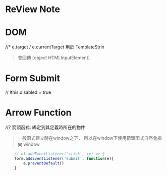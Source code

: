 # ReView Note

# DOM
//* e.target / e.currentTarget 用於 TemplateStrin
> 會回傳 [object HTMLInputElement]

# Form Submit
// !this.disabled = true

# Arrow Function
//? 箭頭函式: 綁定到其定義時所在的物件
> 一般函式建立時在window之下，
> 所以在window下使用箭頭函式自然會指向 window
```js
    // ul.addEventListener('click', (e) => {
    form.addEventListener('submit', function(e){
        e.preventDefault()
    }
```
